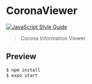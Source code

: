 # CoronaViewer
[![JavaScript Style Guide](https://img.shields.io/badge/code_style-standard-brightgreen.svg)](https://standardjs.com)

> Corona Information Viewer

## Preview

```bash
$ npm install
$ expo start
```
